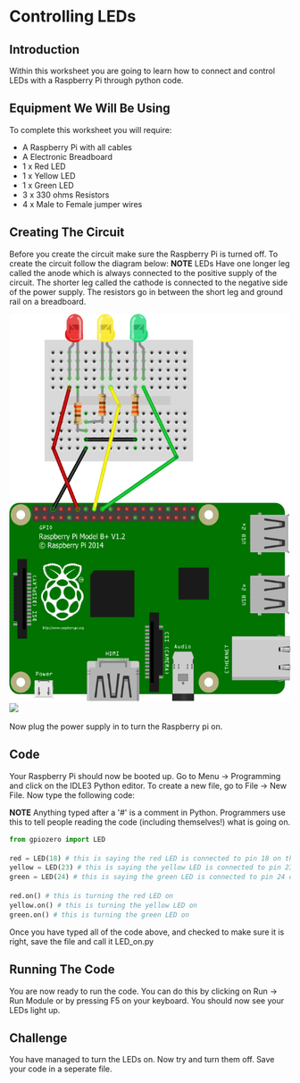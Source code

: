 <link rel="stylesheet" type="text/css" href="C:/Users/kez/Documents/GitHub/DundeeRJam/Resources/mystyle.css">

# Controlling LEDs

## Introduction
Within this worksheet you are going to learn how to connect and control LEDs with a Raspberry Pi through python code.

## Equipment We Will Be Using
To complete this worksheet you will require:
* A Raspberry Pi with all cables
* A Electronic Breadboard
* 1 x Red LED
* 1 x Yellow LED
* 1 x Green LED
* 3 x 330 ohms Resistors
* 4 x Male to Female jumper wires

## Creating The Circuit
Before you create the circuit make sure the Raspberry Pi is turned off.
To create the circuit follow the diagram below:
**NOTE** LEDs Have one longer leg called the anode which is always connected to the positive supply of the circuit. The shorter leg called the cathode is connected to the negative side of the power supply. The resistors go in between the short leg and ground rail on a breadboard.

![](https://github.com/DundeeRJam/Resources/blob/master/Images/LEDs.png)
![](C:/Users/kez/Documents/GitHub/DundeeRJam/Resources/Images/LEDs.png)

Now plug the power supply in to turn the Raspberry pi on.

## Code
Your Raspberry Pi should now be booted up. Go to Menu -> Programming and click on the IDLE3 Python editor. To create a new file, go to File -> New File. Now type the following code:

**NOTE** Anything typed after a '#' is a comment in Python. Programmers use this to tell people reading the code (including themselves!) what is going on.
```python
from gpiozero import LED

red = LED(18) # this is saying the red LED is connected to pin 18 on the raspberry pi
yellow = LED(23) # this is saying the yellow LED is connected to pin 23 on the raspberry pi
green = LED(24) # this is saying the green LED is connected to pin 24 on the raspberry pi

red.on() # this is turning the red LED on
yellow.on() # this is turning the yellow LED on
green.on() # this is turning the green LED on
```

Once you have typed all of the code above, and checked to make sure it is right, save the file and call it LED_on.py

## Running The Code
You are now ready to run the code. You can do this by clicking on Run -> Run Module or by pressing F5 on your keyboard. You should now see your LEDs light up.

## Challenge
You have managed to turn the LEDs on. Now try and turn them off. Save your code in a seperate file.
